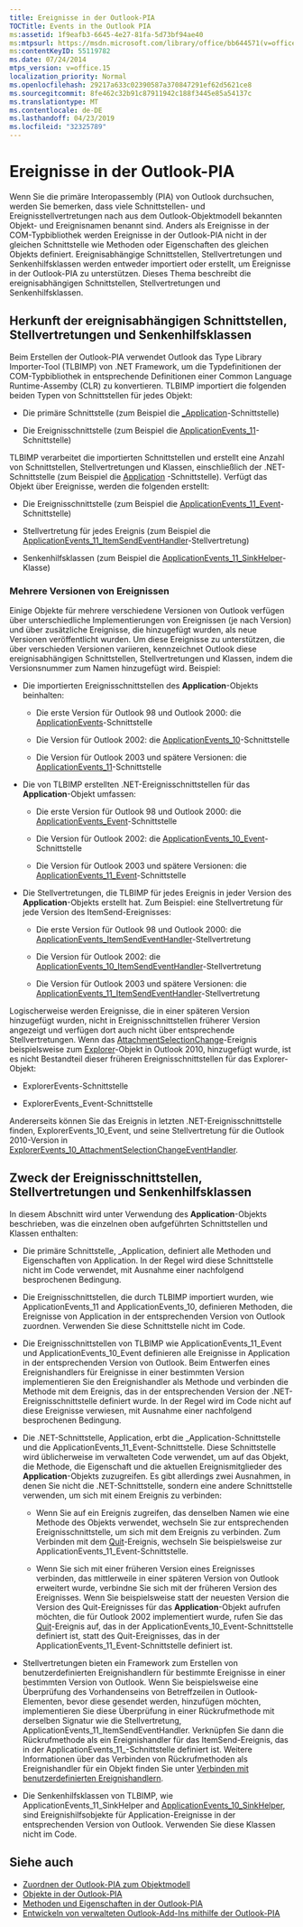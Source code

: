 ```yaml
---
title: Ereignisse in der Outlook-PIA
TOCTitle: Events in the Outlook PIA
ms:assetid: 1f9eafb3-6645-4e27-81fa-5d73bf94ae40
ms:mtpsurl: https://msdn.microsoft.com/library/office/bb644571(v=office.15)
ms:contentKeyID: 55119782
ms.date: 07/24/2014
mtps_version: v=office.15
localization_priority: Normal
ms.openlocfilehash: 29217a633c02390587a370847291ef62d5621ce8
ms.sourcegitcommit: 8fe462c32b91c87911942c188f3445e85a54137c
ms.translationtype: MT
ms.contentlocale: de-DE
ms.lasthandoff: 04/23/2019
ms.locfileid: "32325789"
---
```

# <a name="events-in-the-outlook-pia"></a>Ereignisse in der Outlook-PIA

Wenn Sie die primäre Interopassembly (PIA) von Outlook durchsuchen, werden Sie bemerken, dass viele Schnittstellen- und Ereignisstellvertretungen nach aus dem Outlook-Objektmodell bekannten Objekt- und Ereignisnamen benannt sind. Anders als Ereignisse in der COM-Typbibliothek werden Ereignisse in der Outlook-PIA nicht in der gleichen Schnittstelle wie Methoden oder Eigenschaften des gleichen Objekts definiert. Ereignisabhängige Schnittstellen, Stellvertretungen und Senkenhilfsklassen werden entweder importiert oder erstellt, um Ereignisse in der Outlook-PIA zu unterstützen. Dieses Thema beschreibt die ereignisabhängigen Schnittstellen, Stellvertretungen und Senkenhilfsklassen.

## <a name="where-do-the-event-interfaces-delegates-and-sink-helper-classes-come-from"></a>Herkunft der ereignisabhängigen Schnittstellen, Stellvertretungen und Senkenhilfsklassen

Beim Erstellen der Outlook-PIA verwendet Outlook das Type Library Importer-Tool (TLBIMP) von .NET Framework, um die Typdefinitionen der COM-Typbibliothek in entsprechende Definitionen einer Common Language Runtime-Assemby (CLR) zu konvertieren. TLBIMP importiert die folgenden beiden Typen von Schnittstellen für jedes Objekt:

  - Die primäre Schnittstelle (zum Beispiel die [\_Application](https://msdn.microsoft.com/library/bb611255\(v=office.15\))-Schnittstelle)

  - Die Ereignisschnittstelle (zum Beispiel die [ApplicationEvents\_11](https://msdn.microsoft.com/library/bb609229\(v=office.15\))-Schnittstelle)

TLBIMP verarbeitet die importierten Schnittstellen und erstellt eine Anzahl von Schnittstellen, Stellvertretungen und Klassen, einschließlich der .NET-Schnittstelle (zum Beispiel die [Application](https://msdn.microsoft.com/library/bb646615\(v=office.15\)) -Schnittstelle). Verfügt das Objekt über Ereignisse, werden die folgenden erstellt:

  - Die Ereignisschnittstelle (zum Beispiel die [ApplicationEvents\_11\_Event](https://msdn.microsoft.com/library/bb622725\(v=office.15\))-Schnittstelle)

  - Stellvertretung für jedes Ereignis (zum Beispiel die [ApplicationEvents\_11\_ItemSendEventHandler](https://msdn.microsoft.com/library/bb610818\(v=office.15\))-Stellvertretung)

  - Senkenhilfsklassen (zum Beispiel die [ApplicationEvents\_11\_SinkHelper](https://msdn.microsoft.com/library/bb609842\(v=office.15\))-Klasse)

### <a name="multiple-versions-of-events"></a>Mehrere Versionen von Ereignissen

Einige Objekte für mehrere verschiedene Versionen von Outlook verfügen über unterschiedliche Implementierungen von Ereignissen (je nach Version) und über zusätzliche Ereignisse, die hinzugefügt wurden, als neue Versionen veröffentlicht wurden. Um diese Ereignisse zu unterstützen, die über verschieden Versionen variieren, kennzeichnet Outlook diese ereignisabhängigen Schnittstellen, Stellvertretungen und Klassen, indem die Versionsnummer zum Namen hinzugefügt wird. Beispiel:

  - Die importierten Ereignisschnittstellen des **Application**-Objekts beinhalten:
    
      - Die erste Version für Outlook 98 und Outlook 2000: die [ApplicationEvents](https://msdn.microsoft.com/library/bb644093\(v=office.15\))-Schnittstelle
    
      - Die Version für Outlook 2002: die [ApplicationEvents\_10](https://msdn.microsoft.com/library/bb647702\(v=office.15\))-Schnittstelle
    
      - Die Version für Outlook 2003 und spätere Versionen: die [ApplicationEvents\_11](https://msdn.microsoft.com/library/bb609229\(v=office.15\))-Schnittstelle

  - Die von TLBIMP erstellten .NET-Ereignisschnittstellen für das **Application**-Objekt umfassen:
    
      - Die erste Version für Outlook 98 und Outlook 2000: die [ApplicationEvents\_Event](https://msdn.microsoft.com/library/bb609380\(v=office.15\))-Schnittstelle
    
      - Die Version für Outlook 2002: die [ApplicationEvents\_10\_Event](https://msdn.microsoft.com/library/bb610098\(v=office.15\))-Schnittstelle
    
      - Die Version für Outlook 2003 und spätere Versionen: die [ApplicationEvents\_11\_Event](https://msdn.microsoft.com/library/bb622725\(v=office.15\))-Schnittstelle

  - Die Stellvertretungen, die TLBIMP für jedes Ereignis in jeder Version des **Application**-Objekts erstellt hat. Zum Beispiel: eine Stellvertretung für jede Version des ItemSend-Ereignisses:
    
      - Die erste Version für Outlook 98 und Outlook 2000: die [ApplicationEvents\_ItemSendEventHandler](https://msdn.microsoft.com/library/bb622515\(v=office.15\))-Stellvertretung
    
      - Die Version für Outlook 2002: die [ApplicationEvents\_10\_ItemSendEventHandler](https://msdn.microsoft.com/library/bb646436\(v=office.15\))-Stellvertretung
    
      - Die Version für Outlook 2003 und spätere Versionen: die [ApplicationEvents\_11\_ItemSendEventHandler](https://msdn.microsoft.com/library/bb610818\(v=office.15\))-Stellvertretung

Logischerweise werden Ereignisse, die in einer späteren Version hinzugefügt wurden, nicht in Ereignisschnittstellen früherer Version angezeigt und verfügen dort auch nicht über entsprechende Stellvertretungen. Wenn das [AttachmentSelectionChange](https://msdn.microsoft.com/library/ff184926\(v=office.15\))-Ereignis beispielsweise zum [Explorer](https://msdn.microsoft.com/library/bb623678\(v=office.15\))-Objekt in Outlook 2010, hinzugefügt wurde, ist es nicht Bestandteil dieser früheren Ereignisschnittstellen für das Explorer-Objekt:

  - ExplorerEvents-Schnittstelle

  - ExplorerEvents\_Event-Schnittstelle

Andererseits können Sie das Ereignis in letzten .NET-Ereignisschnittstelle finden, ExplorerEvents\_10\_Event, und seine Stellvertretung für die Outlook 2010-Version in [ExplorerEvents\_10\_AttachmentSelectionChangeEventHandler](https://msdn.microsoft.com/library/ff185177\(v=office.15\)).

## <a name="what-the-event-interfaces-delegates-and-sink-helper-classes-are-for"></a>Zweck der Ereignisschnittstellen, Stellvertretungen und Senkenhilfsklassen

In diesem Abschnitt wird unter Verwendung des **Application**-Objekts beschrieben, was die einzelnen oben aufgeführten Schnittstellen und Klassen enthalten:

  - Die primäre Schnittstelle, \_Application, definiert alle Methoden und Eigenschaften von Application. In der Regel wird diese Schnittstelle nicht im Code verwendet, mit Ausnahme einer nachfolgend besprochenen Bedingung.

  - Die Ereignisschnittstellen, die durch TLBIMP importiert wurden, wie ApplicationEvents\_11 and ApplicationEvents\_10, definieren Methoden, die Ereignisse von Application in der entsprechenden Version von Outlook zuordnen. Verwenden Sie diese Schnittstelle nicht im Code.

  - Die Ereignisschnittstellen von TLBIMP wie ApplicationEvents\_11\_Event und ApplicationEvents\_10\_Event definieren alle Ereignisse in Application in der entsprechenden Version von Outlook. Beim Entwerfen eines Ereignishandlers für Ereignisse in einer bestimmten Version implementieren Sie den Ereignishandler als Methode und verbinden die Methode mit dem Ereignis, das in der entsprechenden Version der .NET-Ereignisschnittstelle definiert wurde. In der Regel wird im Code nicht auf diese Ereignisse verwiesen, mit Ausnahme einer nachfolgend besprochenen Bedingung.

  - Die .NET-Schnittstelle, Application, erbt die \_Application-Schnittstelle und die ApplicationEvents\_11\_Event-Schnittstelle. Diese Schnittstelle wird üblicherweise im verwalteten Code verwendet, um auf das Objekt, die Methode, die Eigenschaft und die aktuellen Ereignismitglieder des **Application**-Objekts zuzugreifen. Es gibt allerdings zwei Ausnahmen, in denen Sie nicht die .NET-Schnittstelle, sondern eine andere Schnittstelle verwenden, um sich mit einem Ereignis zu verbinden:
    
      - Wenn Sie auf ein Ereignis zugreifen, das denselben Namen wie eine Methode des Objekts verwendet, wechseln Sie zur entsprechenden Ereignisschnittstelle, um sich mit dem Ereignis zu verbinden. Zum Verbinden mit dem [Quit](https://msdn.microsoft.com/library/bb622595\(v=office.15\))-Ereignis, wechseln Sie beispielsweise zur ApplicationEvents\_11\_Event-Schnittstelle.
    
      - Wenn Sie sich mit einer früheren Version eines Ereignisses verbinden, das mittlerweile in einer späteren Version von Outlook erweitert wurde, verbindne Sie sich mit der früheren Version des Ereignisses. Wenn Sie beispielsweise statt der neuesten Version die Version des Quit-Ereignisses für das **Application**-Objekt aufrufen möchten, die für Outlook 2002 implementiert wurde, rufen Sie das [Quit](https://msdn.microsoft.com/library/bb609660\(v=office.15\))-Ereignis auf, das in der ApplicationEvents\_10\_Event-Schnittstelle definiert ist, statt des Quit-Ereignisses, das in der ApplicationEvents\_11\_Event-Schnittstelle definiert ist.

  - Stellvertretungen bieten ein Framework zum Erstellen von benutzerdefinierten Ereignishandlern für bestimmte Ereignisse in einer bestimmten Version von Outlook. Wenn Sie beispielsweise eine Überprüfung des Vorhandenseins von Betreffzeilen in Outlook-Elementen, bevor diese gesendet werden, hinzufügen möchten, implementieren Sie diese Überprüfung in einer Rückrufmethode mit derselben Signatur wie die Stellvertretung, ApplicationEvents\_11\_ItemSendEventHandler. Verknüpfen Sie dann die Rückrufmethode als ein Ereignishandler für das ItemSend-Ereignis, das in der ApplicationEvents\_11\_-Schnittstelle definiert ist. Weitere Informationen über das Verbinden von Rückrufmethoden als Ereignishandler für ein Objekt finden Sie unter [Verbinden mit benutzerdefinierten Ereignishandlern](connecting-to-custom-event-handlers.md).

  - Die Senkenhilfsklassen von TLBIMP, wie ApplicationEvents\_11\_SinkHelper and [ApplicationEvents\_10\_SinkHelper](https://msdn.microsoft.com/library/bb644070\(v=office.15\)), sind Ereignishilfsobjekte für Application-Ereignisse in der entsprechenden Version von Outlook. Verwenden Sie diese Klassen nicht im Code.

## <a name="see-also"></a>Siehe auch

- [Zuordnen der Outlook-PIA zum Objektmodell](relating-the-outlook-pia-with-the-object-model.md)
- [Objekte in der Outlook-PIA](objects-in-the-outlook-pia.md)
- [Methoden und Eigenschaften in der Outlook-PIA](methods-and-properties-in-the-outlook-pia.md)
- [Entwickeln von verwalteten Outlook-Add-Ins mithilfe der Outlook-PIA](developing-managed-outlook-add-ins-using-the-outlook-pia.md)

